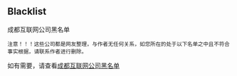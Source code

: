 ## Blacklist
成都互联网公司黑名单

`注意！！！这些公司都是网友整理，与作者无任何关系，如您所在的处于以下名单之中且不符合事实根据，请联系作者进行删除。`

如有需要，请查看[成都互联网公司黑名单](https://github.com/w3cvip/Blacklist/blob/master/list.md)